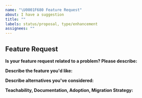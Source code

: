 ```yaml
---
name: "\U0001F680 Feature Request"
about: I have a suggestion
title: ""
labels: status/proposal, type/enhancement
assignees: ""
---
```


## Feature Request

**Is your feature request related to a problem? Please describe:**

<!-- A clear and concise description of what the problem is. Ex. I'm always frustrated when [...] -->

**Describe the feature you'd like:**

<!-- A clear and concise description of what you want to happen. -->

**Describe alternatives you've considered:**

<!-- A clear and concise description of any alternative solutions or features you've considered. -->

**Teachability, Documentation, Adoption, Migration Strategy:**

<!-- If you can, explain some scenarios how users might use this, situations it would be helpful in. Any API designs, mockups, or diagrams are also helpful. -->
